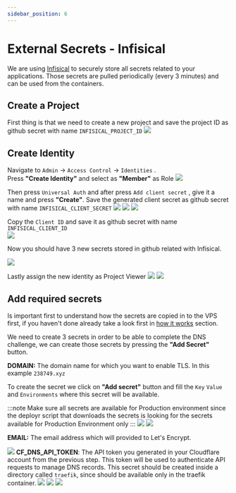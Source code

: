 ```yaml
---
sidebar_position: 6
---
```


# External Secrets - Infisical

We are using [Infisical](https://infisical.com/) to securely store all secrets related to your applications. Those secrets are pulled periodically (every 3 minutes) and can be used from the containers.

## Create a Project
First thing is that we need to create a new project and save the project ID as github secret with name `INFISICAL_PROJECT_ID`
![](../../static/img/infisical-project-id.png)

## Create Identity
Navigate to `Admin` -> `Access Control` -> `Identities` .  
Press **"Create Identity"** and select as **"Member"** as Role
![](../../static/img/infisical-create-identity.png)

Then press `Universal Auth` and after press `Add client secret` , give it a name and press **"Create"**. Save the generated client secret as github secret with name `INFISICAL_CLIENT_SECRET`
![](../../static/img/infisical-universal-auth.png)
![](../../static/img/infisical-add-client-secret.png)
![](../../static/img/infisical-create-client-secret.png)

Copy the `Client ID` and save it as github secret with name `INFISICAL_CLIENT_ID`  
![](../../static/img/infisical-client-id.png)

Now you should have 3 new secrets stored in github related with Infisical.

![](../../static/img/github-infisical-client-secret.png)


Lastly assign the new identity as Project Viewer
![](../../static/img/infisical-project-1.png)
![](../../static/img/infisical-project-2.png)


## Add required secrets

Is important first to understand how the secrets are copied in to the VPS first, if you haven't done already take a look first in [how it works](../how_it_works.md) section.

We need to create 3 secrets in order to be able to complete the DNS challenge, we can create those secrets by pressing the **"Add Secret"** button.



**DOMAIN:** The domain name for which you want to enable TLS. In this example `238749.xyz`

To create the secret we click on **"Add secret"** button and fill the `Key` `Value` and `Environments` where this secret will be available.

:::note
    Make sure all secrets are available for Production environment since the deployr script that downloads the secrets is looking for the secrets available for Production Environment only
:::
![](../../static/img/infisical-add-secret-button.png)
![](../../static/img/infisical-domain-secret-create.png)


**EMAIL:** The email address which will provided to Let's Encrypt.

![](../../static/img/infisical-domain-secret.png)
**CF_DNS_API_TOKEN**: The API token you generated in your Cloudflare account from the previous step. This token will be used to authenticate API requests to manage DNS records. This secret should be created inside a directory called `traefik`, since should be available only in the traefik container.
![](../../static/img/infisical-create-directory.png)
![](../../static/img/infisical-traefik-directory.png)
![](../../static/img/infisical-traefik-secret.png)


